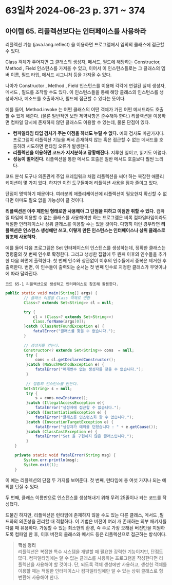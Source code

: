 # 63일차 2024-06-23 p. 371 ~  374

## 아이템 65. 리플렉션보다는 인터페이스를 사용하라

리플렉션 기능 (java.lang.reflect) 을 이용하면 프로그램에서 임의의 클래스에 접근할 수 있다.

Class 객체가 주어지면 그 클래스의 생성자, 메서드, 필드에 해당하는 Constructor, Method , Field 인스턴스를 
가져올 수 있고, 이어서 이 인스턴스들로는 그 클래스의 멤버 이름, 필드 타입, 메서드 시그니처 등을 가져올 수 있다.

나아가 Constructor , Method , Field 인스턴스를 이용해 각각에 연결된 실제 생성자, 메서드 , 필드를 조작할 수도 있다. 
이 인스턴스들을 통해 해당 클래스의 인스턴스를 생성하거나, 메소드를 호출하거나, 필드에 접근할 수 있다는 뜻이다. 

예를 들어, Method.invoke 는 어떤 클래스의 어떤 객체가 가진 어떤 메서드라도 호출할 수 있게 해준다.
(물론 일반적인 보안 제약사항은 준수해야 한다.) 리플렉션을 이용하면 컴파일 당시에 존재하지 않던 클래스도 이용할 수 있는데,
물론 단점이 있다.


- **컴파일타임 타입 검사가 주는 이점을 하너도 누릴 수 없다.**  예외 검사도 마찬가지다. 프로그램이 리플렉션 기능을 써서 존재하지 않는 혹은
접근할 수 없는 메서드를 호출하려 시도하면 런타임 오류가 발생한다. 
- **리플렉션을 이용하면 코드가 지저분하고 장황해진다.** 지루한 일이고, 읽기도 어렵다.
- **성능이 떨어진다.** 리플렉션을 통한 메서드 호출은 일반 메서드 호출보다 훨씬 느리다.

코드 분석 도구나 의존관계 주입 프레임워크 처럼 리플렉션을 써야 하는 복잡한 애플리케이션이 몇 가지 있다. 
하지만 이런 도구들마저 리플렉션 사용을 점차 줄이고 있다.

단점이 명백하기 때문이다. 여러분의 애플리케이션에 리플렉션이 필요한지 확신할 수 없다면
아마도 필요 없을 가능성이 클 것이다.

**리플렉션은 아주 제한된 형태로만 사용해야 그 단점을 피하고 이점만 취할 수 있다.**
컴파일 타임에 이용할 수 없는 클래스를 사용해여만 하는 프로그램은 비록 컴파일타임이라도 적절한 인터페이스나 상위 클래스를 이용할 수는 있을 것이다.
다행히 이런 경우라면
**리플렉션은 인스턴스 생성에만 쓰고, 이렇게 만든 인스턴스는 인터페이스나 상위 클래스로 참조해 사용하자.**

예를 들어 다음 프로그램은 Set<String> 인터페이스의 인스턴스를 생성하는데, 정확한 클래스는 명령줄의 첫 번째 인수로 확정한다.
그리고 생성한 집합에 두 붠째 이후의 인수들을 추가한 다음 화면에 출력한다.
첫 번째 인수와 상관없이 이후의 인수들에서 중복은 제거한 후 출력한다. 번면, 이 인수들이 출력되는 순서는 
첫 번째 인수로 지정한 클래스가 무엇이냐에 따라 달라진다.



`코드 65-1 리플렉션으로 생성하고 인터페이스로 참조해 활용한다.`

```java
public static void main(String[] args) {
        // 클래스 이름을 Class 객체로 변환
        Class<? extends Set<String>> cl = null;

        try {
            cl = (Class<? extends Set<String>>)
            Class.forName(args[0]);
        }catch (ClassNotFoundException e) {
            fatalError("클래스를 찾을 수 없습니다.");
        }
        
        // 생성자를 얻는다.
        Constructor<? extends Set<String>> cons  = null;
         try {
             cons = cl.getDeclaredConstructor();
         }catch (NoSuchMethodException e) {
             fatalError("매개변수 없는 생성자를 찾을 수 없습니다.");
         }
         
         // 집합의 인스턴스를 만든다. 
        Set<String> s = null;
         try {
             s = cons.newInstance();
         }catch (IllegalAccessException e){
             fatalError("생성자에 접근할 수 없습니다.");
         }catch (InstantiationException e) {
             fatalError("클래스를 인스턴스화 할 수 없습니다.");
         }catch (InvocationTargetException e) {
             fatalError("생성자가 예외를 던졌습니다 : " + e.getCause());
         }catch (ClassCastException e) {
             fatalError("Set 을 구현하지 않은 클래스입니다.");
         }
    }

    private static void fatalError(String msg) {
        System.err.println(msg);
        System.exit(1);
    }
```

이 예는 리플렉션의 단점 두 가지를 보여준다. 
첫 번째, 런타임에 총 여섯 가지나 되는 예외를 던질 수 있다.

두 번째, 클래스 이름만으로 인스턴스를 생성해내기 위해 무려 25줄이나 되는 코드를 작성했다.


드물긴 하지만, 리플렉션은 런타임에 존재하지 않을 수도 있는 다른 클래스, 메서드 ,필드와의 의존성을 관리할 때
적합하다. 이 기법은 버전이 여러 개 존재하는 외부 패키지를 다룰 때 유용하다. 
가동할 수 있는 최소한의 환경, 즉 주로 가장 오래된 버전만을 지원하도록 컴파일 한 후, 이후 버전의 클래스와 메서드 등은
리플렉션으로 접근하는 방식이다.

> **핵심 정리**
> <br/>
> 리플렉션은 복잡한 특수 시스템을 개발할 때 필요한 강력한 기능이지만, 단점도 많다. 컴파일타임에는 알 수 없는 클래스를 사용하는
> 프로그램을 작성한다면 리플렉션을 사용해야 할 것이다. 단, 되도록 객체 생성에만 사용하고,
> 생성한 객체를 이용할 때는 적절한 인터페이스나 컴파일타임에만 알 수 있는 상위 클래스로 형변환해 사용해야 한다.


